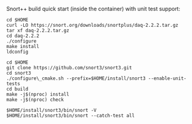 Snort++ build quick start (inside the container) with unit test support:
```
cd $HOME
curl -LO https://snort.org/downloads/snortplus/daq-2.2.2.tar.gz
tar xf daq-2.2.2.tar.gz
cd daq-2.2.2
./configure
make install
ldconfig

cd $HOME
git clone https://github.com/snort3/snort3.git
cd snort3
./configure\_cmake.sh --prefix=$HOME/install/snort3 --enable-unit-tests
cd build
make -j$(nproc) install
make -j$(nproc) check

$HOME/install/snort3/bin/snort -V
$HOME/install/snort3/bin/snort --catch-test all
```
